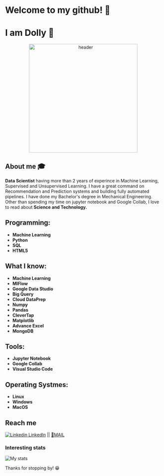 # Welcome to my github! 👋

# I am Dolly 🚀

<div align="center">
	<img src = "https://images.unsplash.com/photo-1536697246787-1f7ae568d89a?ixid=MXwxMjA3fDB8MHxwaG90by1wYWdlfHx8fGVufDB8fHw%3D&ixlib=rb-1.2.1&auto=format&fit=crop&w=634&q=80" alt="header" width="350">
</div>


## About me :mortar_board:
**Data Scientist** having more than 2 years of experince in Machine Learning, Supervised and Unsupervised Learning. I have a great command on Recommendation and Prediction systems and building fully automated pipelines. I have done my  Bachelor's degree in Mechanical Engineering. Other than spending my time on jupyter notebook and Google Collab, I love to read about **Science and Technology.**

## Programming:
- **Machine Learning**
- **Python**
- **SQL**
- **HTML5**

## What I know:
- **Machine Learning**
- **MlFlow**
- **Google Data Studio**
- **Big Query**
- **Cloud DataPrep**
- **Numpy**
- **Pandas**
- **CleverTap**
- **Matplotlib**
- **Advance Excel**
- **MongoDB**

## Tools:

- **Jupyter Notebook**
- **Google Collab**
- **Visual Studio Code**

## Operating Systmes:

- **Linux**
- **Windows**
- **MacOS**




## Reach me 
[![Linkedin](https://i.stack.imgur.com/gVE0j.png) LinkedIn](https://www.linkedin.com/in/dmoulekhi/) ||
[:email:MAIL](mailto:dollymoulekhi97@gmail.com) 


### Interesting stats

![My stats](https://github-readme-stats.vercel.app/api?username=dollymoulekhi&show_icons=true)

Thanks for stopping by! 😁
